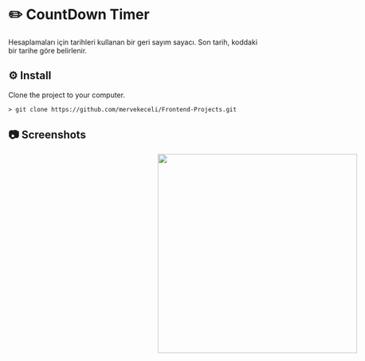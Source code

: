 # ✏️ CountDown Timer

Hesaplamaları için tarihleri ​​kullanan bir geri sayım sayacı. Son tarih, koddaki bir tarihe göre belirlenir.

## ⚙️ Install

Clone the project to your computer.
```
> git clone https://github.com/mervekeceli/Frontend-Projects.git
```

## 📷 Screenshots

<div style="display: flex; width: 1000px; justify-content: center;">
  <img src="https://user-images.githubusercontent.com/56134222/151498300-07f7e2a8-1258-47c6-976c-145a5c9eb06f.png" width="400px;" alt=""/>
</div>

